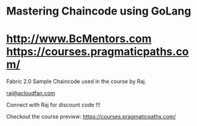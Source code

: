 Mastering Chaincode using GoLang
================================
http://www.BcMentors.com
https://courses.pragmaticpaths.com/
================================

Fabric 2.0 Sample Chaincode used in the course by Raj.

raj@acloudfan.com

Connect with Raj for discount code !!!

Checkout the course preview:
https://courses.pragmaticpaths.com/


